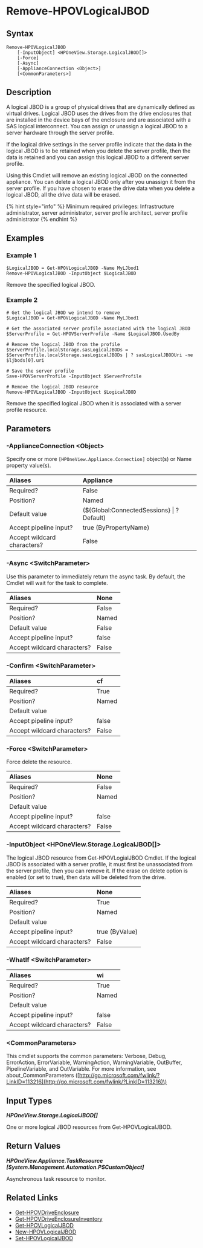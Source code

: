﻿---
description: Create a new HPE Synergy Logical JBOD resource.
---

# Remove-HPOVLogicalJBOD

## Syntax

```text
Remove-HPOVLogicalJBOD
    [-InputObject] <HPOneView.Storage.LogicalJBOD[]>
    [-Force]
    [-Async]
    [-ApplianceConnection <Object>]
    [<CommonParameters>]
```

## Description

A logical JBOD is a group of physical drives that are dynamically defined as virtual drives. Logical JBOD uses the drives from the drive enclosures that are installed in the device bays of the enclosure and are associated with a SAS logical interconnect. You can assign or unassign a logical JBOD to a server hardware through the server profile.

If the logical drive settings in the server profile indicate that the data in the logical JBOD is to be retained when you delete the server profile, then the data is retained and you can assign this logical JBOD to a different server profile.

Using this Cmdlet will remove an existing logical JBOD on the connected appliance.  You can delete a logical JBOD only after you unassign it from the server profile. If you have chosen to erase the drive data when you delete a logical JBOD, all the drive data will be erased.

{% hint style="info" %}
Minimum required privileges: Infrastructure administrator, server administrator, server profile architect, server profile administrator
{% endhint %}

## Examples

###  Example 1 

```text
$LogicalJBOD = Get-HPOVLogicalJBOD -Name MyLJbod1
Remove-HPOVLogicalJBOD -InputObject $LogicalJBOD
```

Remove the specified logical JBOD.

###  Example 2 

```text
# Get the logical JBOD we intend to remove
$LogicalJBOD = Get-HPOVLogicalJBOD -Name MyLJbod1

# Get the associated server profile associated with the logical JBOD
$ServerProfile = Get-HPOVServerProfile -Name $LogicalJBOD.UsedBy

# Remove the logical JBOD from the profile
$ServerProfile.localStorage.sasLogicalJBODs = $ServerProfile.localStorage.sasLogicalJBODs | ? sasLogicalJBODUri -ne $ljbods[0].uri

# Save the server profile
Save-HPOVServerProfile -InputObject $ServerProfile

# Remove the logical JBOD resource
Remove-HPOVLogicalJBOD -InputObject $LogicalJBOD
```

Remove the specified logical JBOD when it is associated with a server profile resource.

## Parameters

### -ApplianceConnection &lt;Object&gt;

Specify one or more `[HPOneView.Appliance.Connection]` object(s) or Name property value(s).

| Aliases | Appliance |
| :--- | :--- |
| Required? | False |
| Position? | Named |
| Default value | (${Global:ConnectedSessions} &vert; ? Default) |
| Accept pipeline input? | true (ByPropertyName) |
| Accept wildcard characters? | False |

### -Async &lt;SwitchParameter&gt;

Use this parameter to immediately return the async task.  By default, the Cmdlet will wait for the task to complete.

| Aliases | None |
| :--- | :--- |
| Required? | False |
| Position? | Named |
| Default value | False |
| Accept pipeline input? | false |
| Accept wildcard characters? | False |

### -Confirm &lt;SwitchParameter&gt;



| Aliases | cf |
| :--- | :--- |
| Required? | True |
| Position? | Named |
| Default value |  |
| Accept pipeline input? | false |
| Accept wildcard characters? | False |

### -Force &lt;SwitchParameter&gt;

Force delete the resource.

| Aliases | None |
| :--- | :--- |
| Required? | False |
| Position? | Named |
| Default value |  |
| Accept pipeline input? | false |
| Accept wildcard characters? | False |

### -InputObject &lt;HPOneView.Storage.LogicalJBOD[]&gt;

The logical JBOD resource from Get-HPOVLogialJBOD Cmdlet.  If the logical JBOD is associated with a server profile, it must first be unassociated from the server profile, then you can remove it.  If the erase on delete option is enabled (or set to true), then data will be deleted from the drive.

| Aliases | None |
| :--- | :--- |
| Required? | True |
| Position? | Named |
| Default value |  |
| Accept pipeline input? | true (ByValue) |
| Accept wildcard characters? | False |

### -WhatIf &lt;SwitchParameter&gt;



| Aliases | wi |
| :--- | :--- |
| Required? | True |
| Position? | Named |
| Default value |  |
| Accept pipeline input? | false |
| Accept wildcard characters? | False |

### &lt;CommonParameters&gt;

This cmdlet supports the common parameters: Verbose, Debug, ErrorAction, ErrorVariable, WarningAction, WarningVariable, OutBuffer, PipelineVariable, and OutVariable. For more information, see about\_CommonParameters \([http://go.microsoft.com/fwlink/?LinkID=113216](http://go.microsoft.com/fwlink/?LinkID=113216)\)

## Input Types

_**HPOneView.Storage.LogicalJBOD[]**_

One or more logical JBOD resources from Get-HPOVLogicalJBOD.

## Return Values

_**HPOneView.Appliance.TaskResource [System.Management.Automation.PSCustomObject]**_

Asynchronous task resource to monitor.

## Related Links

* [Get-HPOVDriveEnclosure](get-hpovdriveenclosure.md)
* [Get-HPOVDriveEnclosureInventory](get-hpovdriveenclosureinventory.md)
* [Get-HPOVLogicalJBOD](get-hpovlogicaljbod.md)
* [New-HPOVLogicalJBOD](new-hpovlogicaljbod.md)
* [Set-HPOVLogicalJBOD](set-hpovlogicaljbod.md)
